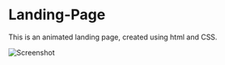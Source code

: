 # Landing-Page

This is an animated landing page, created using html and CSS.

![Screenshot](https://cdn.corenexis.com/i/d/ju29/YdGweJ.png?token=169050a27b91cdf6725b693f5d5f0267)
